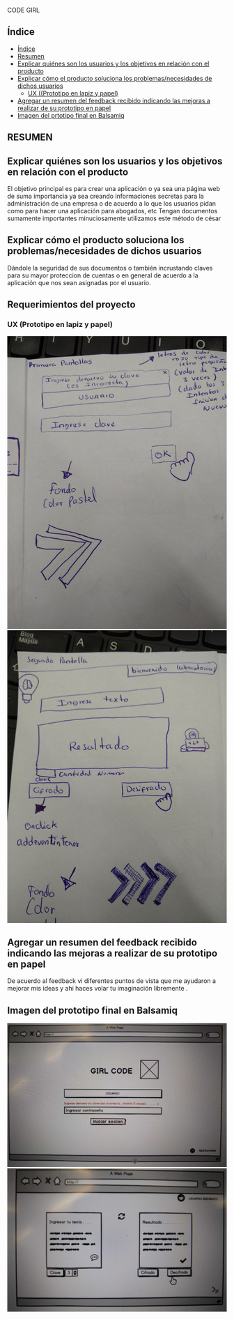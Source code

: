 
CODE GIRL

## Índice

- [Índice](#índice)
- [Resumen](#preámbulo)
- [Explicar quiénes son los usuarios y los objetivos en relación con el producto](#Explicar-quiénes-son-los-usuarios-y-los-objetivos-en-relación-con-el-producto)
- [Explicar cómo el producto soluciona los problemas/necesidades de dichos usuarios](#Explicar-cómo-el-producto-soluciona-los-problemas/necesidades-de-dichos-usuarios)
  - [UX ((Prototipo en lapiz y papel)](#ux-Prototipo-en-lapiz-y-papel)
- [Agregar un resumen del feedback recibido indicando las mejoras a realizar de su prototipo en  papel](#Agregarun-resumen-del-feedbac-krecibido-indicando-las-mejoras-a-realizar-de-su-prototipo-en-papel)
- [Imagen del prtotipo final en Balsamiq](#Imagen-del-prototipo-final-en-Balsamiq)


## RESUMEN



## Explicar quiénes son los usuarios y los objetivos en relación con el producto

El objetivo principal 
es para crear una aplicación o ya sea una página web de suma importancia ya sea creando informaciones secretas para la administración de una empresa o de acuerdo a lo que los usuarios pidan como para hacer una aplicación para abogados, etc 
Tengan documentos sumamente importantes minuciosamente utilizamos este método de césar 


## Explicar cómo el producto soluciona los problemas/necesidades de dichos usuarios

Dándole la seguridad de sus documentos o también incrustando claves para su mayor proteccion de cuentas o en general de acuerdo a la aplicación que nos sean asignadas por el usuario. 

## Requerimientos del proyecto

 
### UX (Prototipo en lapiz y papel)

![Imagen 1][1]  ![Imagen 2][2]

 [1]: IMG_20190531_110629764.jpg
 [2]: IMG_20190531_110637234.jpg "scaphandre"

## Agregar un resumen del feedback recibido indicando las mejoras a realizar de su prototipo en  papel

De acuerdo al feedback vi  diferentes puntos de vista  que me ayudaron a mejorar mis ideas y ahi haces volar tu imaginación libremente .

## Imagen del prototipo final en Balsamiq
![imagen](IMG_20190606_092540594.jpg)
![imagen](IMG_20190606_092554028.jpg)










